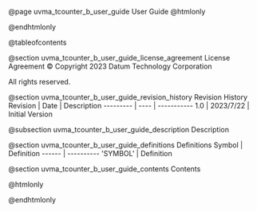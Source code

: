 @page uvma_tcounter_b_user_guide User Guide
@htmlonly
<div class="autonumbering">
@endhtmlonly


@tableofcontents


@section uvma_tcounter_b_user_guide_license_agreement License Agreement
© Copyright 2023 Datum Technology Corporation

All rights reserved.


@section uvma_tcounter_b_user_guide_revision_history Revision History
Revision  | Date | Description
--------- | ---- | -----------
1.0 | 2023/7/22 | Initial Version

@subsection uvma_tcounter_b_user_guide_description Description


@section uvma_tcounter_b_user_guide_definitions Definitions
Symbol | Definition
------ | ----------
 'SYMBOL' | Definition


@section uvma_tcounter_b_user_guide_contents Contents


@htmlonly
</div>
@endhtmlonly